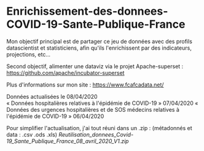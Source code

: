 # Enrichissement-des-donnees-COVID-19-Sante-Publique-France

Mon objectif principal est de partager ce jeu de données avec des profils datascientist et statisticiens, afin qu'ils l'enrichissent par des indicateurs, projections, etc...

Second objectif, alimenter une dataviz via le projet Apache-superset : https://github.com/apache/incubator-superset

Plus d'informations sur mon site : https://www.fcafcadata.net/

Données actualisées le 08/04/2020  
« Données hospitalières relatives à l'épidémie de COVID-19 » 07/04/2020 
« Données des urgences hospitalières et de SOS médecins relatives à l'épidémie de COVID-19 » 06/04/2020

Pour simplifier l'actualisation, j'ai tout réuni dans un .zip : (métadonnés et data : .csv .ods .xls)
*Reutilisation_donnees_Covid-19_Sante_Publique_France_08_avril_2020_V1.zip*


